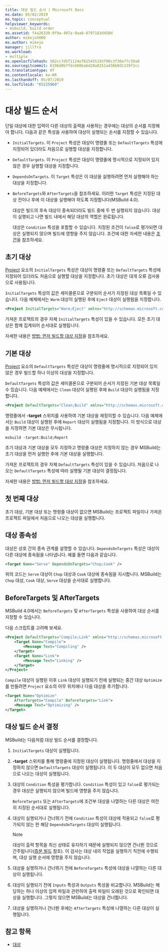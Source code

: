 ```yaml
---
title: 대상 빌드 순서 | Microsoft Docs
ms.date: 05/02/2019
ms.topic: conceptual
helpviewer_keywords:
- msbuild, build order
ms.assetid: f4a26339-9f9a-497a-9aa6-0797183d450d
author: mikejo5000
ms.author: mikejo
manager: jillfra
ms.workload:
- multiple
ms.openlocfilehash: 502cc7d5f1124ef815455193f00c3f30e77c59a8
ms.sourcegitcommit: 6196d0b7fdcb08ba6d28a8151ad36b8d1139f2cc
ms.translationtype: HT
ms.contentlocale: ko-KR
ms.lasthandoff: 05/07/2019
ms.locfileid: "65225960"
---
```

# <a name="target-build-order"></a>대상 빌드 순서

단일 대상에 대한 입력이 다른 대상의 출력을 사용하는 경우에는 대상의 순서를 지정해야 합니다. 다음과 같은 특성을 사용하여 대상이 실행되는 순서를 지정할 수 있습니다.

- `InitialTargets`. 이 `Project` 특성은 대상이 명령줄 또는 `DefaultTargets` 특성에 지정되어 있더라도 처음으로 실행할 대상을 지정합니다.

- `DefaultTargets`. 이 `Project` 특성은 대상이 명령줄에 명시적으로 지정되어 있지 않은 경우 실행할 대상을 지정합니다.

- `DependsOnTargets`. 이 `Target` 특성은 이 대상을 실행하려면 먼저 실행해야 하는 대상을 지정합니다.

- `BeforeTargets`와 `AfterTargets`을 참조하세요. 이러한 `Target` 특성은 지정된 대상 전이나 후에 이 대상을 실행해야 하도록 지정합니다(MSBuild 4.0).

  대상은 빌드의 후속 대상이 종속되더라도 빌드 중에 두 번 실행되지 않습니다. 대상이 실행되고 나면 빌드 내에서 해당 대상의 역할은 완료됩니다.

  대상은 `Condition` 특성을 포함할 수 있습니다. 지정된 조건이 `false`로 평가되면 대상은 실행되지 않으며 빌드에 영향을 주지 않습니다. 조건에 대한 자세한 내용은 [조건](../msbuild/msbuild-conditions.md)을 참조하세요.

## <a name="initial-targets"></a>초기 대상

 [Project](../msbuild/project-element-msbuild.md) 요소의 `InitialTargets` 특성은 대상이 명령줄 또는 `DefaultTargets` 특성에 지정되어 있더라도 처음으로 실행할 대상을 지정합니다. 초기 대상은 대개 오류 검사용으로 사용됩니다.

 `InitialTargets` 특성의 값은 세미콜론으로 구분되어 순서가 지정된 대상 목록일 수 있습니다. 다음 예제에서는 `Warm` 대상이 실행된 후에 `Eject` 대상이 실행됨을 지정합니다.

```xml
<Project InitialTargets="Warm;Eject" xmlns="http://schemas.microsoft.com/developer/msbuild/2003">
```

 가져온 프로젝트의 경우 자체 `InitialTargets` 특성이 있을 수 있습니다. 모든 초기 대상은 함께 집계되어 순서대로 실행됩니다.

 자세한 내용은 [방법: 먼저 빌드할 대상 지정](../msbuild/how-to-specify-which-target-to-build-first.md)을 참조하세요.

## <a name="default-targets"></a>기본 대상

 [Project](../msbuild/project-element-msbuild.md) 요소의 `DefaultTargets` 특성은 대상이 명령줄에 명시적으로 지정되어 있지 않은 경우 빌드할 하나 이상의 대상을 지정합니다.

 `DefaultTargets` 특성의 값은 세미콜론으로 구분되어 순서가 지정된 기본 대상 목록일 수 있습니다. 다음 예제에서는 `Clean` 대상이 실행된 후에 `Build` 대상이 실행됨을 지정합니다.

```xml
<Project DefaultTargets="Clean;Build" xmlns="http://schemas.microsoft.com/developer/msbuild/2003">
```

 명령줄에서 **-target** 스위치를 사용하여 기본 대상을 재정의할 수 있습니다. 다음 예제에서는 `Build` 대상이 실행된 후에 `Report` 대상이 실행됨을 지정합니다. 이 방식으로 대상을 지정하면 기본 대상은 무시됩니다.

 `msbuild -target:Build;Report`

 초기 대상과 기본 대상을 모두 지정하고 명령줄 대상은 지정하지 않는 경우 MSBuild는 초기 대상을 먼저 실행한 후에 기본 대상을 실행합니다.

 가져온 프로젝트의 경우 자체 `DefaultTargets` 특성이 있을 수 있습니다. 처음으로 나오는 `DefaultTargets` 특성에 따라 실행될 기본 대상이 결정됩니다.

 자세한 내용은 [방법: 먼저 빌드할 대상 지정](../msbuild/how-to-specify-which-target-to-build-first.md)을 참조하세요.

## <a name="first-target"></a>첫 번째 대상

 초기 대상, 기본 대상 또는 명령줄 대상이 없으면 MSBuild는 프로젝트 파일이나 가져온 프로젝트 파일에서 처음으로 나오는 대상을 실행합니다.

## <a name="target-dependencies"></a>대상 종속성

 대상은 상호 간의 종속 관계를 설명할 수 있습니다. `DependsOnTargets` 특성은 대상이 다른 대상에 종속됨을 나타냅니다. 예를 들면 다음과 같습니다.

```xml
<Target Name="Serve" DependsOnTargets="Chop;Cook" />
```

 위의 코드는 `Serve` 대상이 `Chop` 대상과 `Cook` 대상에 종속됨을 지시합니다. MSBuild는 `Chop` 대상, `Cook` 대상, `Serve` 대상을 순서대로 실행합니다.

## <a name="beforetargets-and-aftertargets"></a>BeforeTargets 및 AfterTargets

 MSBuild 4.0에서는 `BeforeTargets` 및 `AfterTargets` 특성을 사용하여 대상 순서를 지정할 수 있습니다.

 다음 스크립트를 고려해 보세요.

```xml
<Project DefaultTargets="Compile;Link" xmlns="http://schemas.microsoft.com/developer/msbuild/2003">
    <Target Name="Compile">
        <Message Text="Compiling" />
    </Target>
    <Target Name="Link">
        <Message Text="Linking" />
    </Target>
</Project>
```

 `Compile` 대상이 실행된 이후 `Link` 대상이 실행되기 전에 실행되는 중간 대상 `Optimize`를 만들려면 `Project` 요소의 아무 위치에나 다음 대상을 추가합니다.

```xml
<Target Name="Optimize"
    AfterTargets="Compile" BeforeTargets="Link">
    <Message Text="Optimizing" />
</Target>
```

## <a name="determine-the-target-build-order"></a>대상 빌드 순서 결정

 MSBuild는 다음처럼 대상 빌드 순서를 결정합니다.

1. `InitialTargets` 대상이 실행됩니다.

2. **-target** 스위치를 통해 명령줄에 지정된 대상이 실행됩니다. 명령줄에서 대상을 지정하지 않으면 `DefaultTargets` 대상이 실행됩니다. 이 두 대상이 모두 없으면 처음으로 나오는 대상이 실행됩니다.

3. 대상의 `Condition` 특성을 평가합니다. `Condition` 특성이 있고 `false`로 평가되는 경우 대상은 실행되지 않으며 빌드에 영향을 주지 않습니다.

    `BeforeTargets` 또는 `AfterTargets`에 조건부 대상을 나열하는 다른 대상은 여전히 지정된 순서대로 실행됩니다.

4. 대상이 실행되거나 건너뛰기 전에 `Condition` 특성이 대상에 적용되고 `false`로 평가되지 않는 한 해당 `DependsOnTargets` 대상이 실행됩니다.

   > [!NOTE]
   > 대상이 출력 항목을 최신 상태로 유지하기 때문에 실행되지 않으면 건너뛴 것으로 간주됩니다([증분 빌드](../msbuild/incremental-builds.md) 참조). 이 검사는 대상 내의 작업을 실행하기 직전에 수행되며, 대상 실행 순서에 영향을 주지 않습니다.

5. 대상을 실행하거나 건너뛰기 전에 `BeforeTargets` 특성에 대상을 나열하는 다른 대상이 실행됩니다.

6. 대상이 실행되기 전에 `Inputs` 특성과 `Outputs` 특성을 비교합니다. MSBuild는 해당하는 하나 이상의 입력 파일과 관련하여 출력 파일이 오래된 것으로 확인되면 대상을 실행합니다. 그렇지 않으면 MSBuild는 대상을 건너뜁니다.

7. 대상을 실행하거나 건너뛴 후에는 `AfterTargets` 특성에 나열하는 다른 대상이 실행됩니다.

## <a name="see-also"></a>참고 항목

- [대상](../msbuild/msbuild-targets.md)
